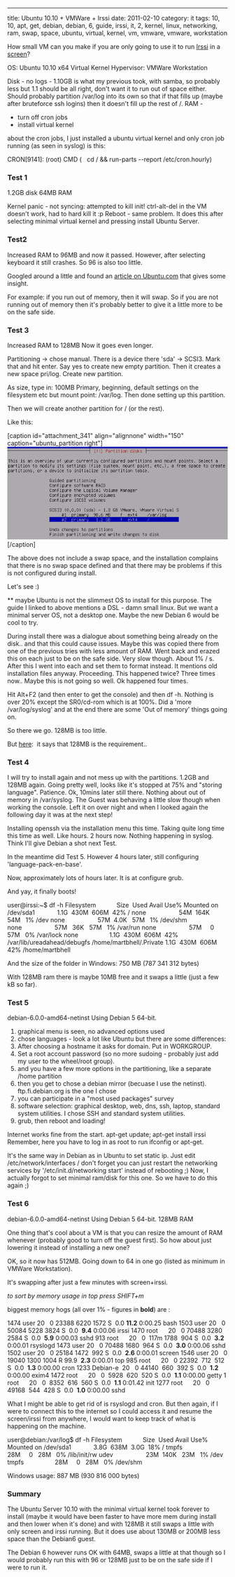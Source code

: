 ---
title: Ubuntu 10.10 + VMWare + Irssi
date: 2011-02-10
category: it
tags: 10, 10, apt, get, debian, debian, 6, guide, irssi, it, 2, kernel, linux, networking, ram, swap, space, ubuntu, virtual, kernel, vm, vmware, vmware, workstation

How small VM can you make if you are only going to use it to run [Irssi](http://irssi.org/ "irssi.org") in a [screen](http://www.gnu.org/software/screen/ "screen")?

OS: Ubuntu 10.10 x64 Virtual Kernel Hypervisor: VMWare Workstation

Disk - no logs - 1.10GB is what my previous took, with samba, so probably less but 1.1 should be all right, don't want it to run out of space either. Should probably partition /var/log into its own so that if that fills up (maybe after bruteforce ssh logins) then it doesn't fill up the rest of /. RAM -

- turn off cron jobs
- install virtual kernel

about the cron jobs, I just installed a ubuntu virtual kernel and only cron job running (as seen in syslog) is this:

CRON\[9141\]: (root) CMD (   cd / && run-parts --report /etc/cron.hourly)

### Test 1

1.2GB disk 64MB RAM

Kernel panic - not syncing: attempted to kill init! ctrl-alt-del in the VM doesn't work, had to hard kill it :p Reboot - same problem. It does this after selecting minimal virtual kernel and pressing install Ubuntu Server.

### Test2

Increased RAM to 96MB and now it passed. However, after selecting keyboard it still crashes. So 96 is also too little.

Googled around a little and found an [article on Ubuntu.com](https://help.ubuntu.com/community/Installation/LowMemorySystems "ubuntu install lowmemsystems") that gives some insight.

For example: if you run out of memory, then it will swap. So if you are not running out of memory then it's probably better to give it a little more to be on the safe side.

### Test 3

Increased RAM to 128MB Now it goes even longer.

Partitioning -> chose manual. There is a device there 'sda' -> SCSI3. Mark that and hit enter. Say yes to create new empty partition. Then it creates a new space pri/log. Create new partition.

As size, type in: 100MB Primary, beginning, default settings on the filesystem etc but mount point: /var/log. Then done setting up this partition.

Then we will create another partition for / (or the rest).

Like this:

\[caption id="attachment\_341" align="alignnone" width="150" caption="ubuntu\_partition right"\][![ubuntu_partition right](images/ubuntu_partition.png "ubuntu_partition right")](http://www.guldmyr.com/blog/wp-content/uploads/ubuntu_partition.png)\[/caption\]

The above does not include a swap space, and the installation complains that there is no swap space defined and that there may be problems if this is not configured during install.

Let's see :)

\*\* maybe Ubuntu is not the slimmest OS to install for this purpose. The guide I linked to above mentions a DSL - damn small linux. But we want a minimal server OS, not a desktop one. Maybe the new Debian 6 would be cool to try.

During install there was a dialogue about something being already on the disk.. and that this could cause issues. Maybe this was copied there from one of the previous tries with less amount of RAM. Went back and erazed this on each just to be on the safe side. Very slow though. About 1% / s. After this I went into each and set them to format instead. It mentions old installation files anyway. Proceeding. This happened twice? Three times now.. Maybe this is not going so well. Ok happened four times.

Hit Alt+F2 (and then enter to get the console) and then df -h. Nothing is over 20% except the SR0/cd-rom which is at 100%. Did a 'more /var/log/syslog' and at the end there are some 'Out of memory' things going on.

So there we go. 128MB is too little.

But [here](https://help.ubuntu.com/community/Installation/SystemRequirements#Ubuntu%20Server%20%28CLI%29%20Installation "ubuntu install reqs"):  it says that 128MB is the requirement..

### Test 4

I will try to install again and not mess up with the partitions. 1.2GB and 128MB again. Going pretty well, looks like it's stopped at 75% and "storing language". Patience. Ok, 10mins later still there. Nothing about out of memory in /var/syslog. The Guest was behaving a little slow though when working the console. Left it on over night and when I looked again the following day it was at the next step!

Installing openssh via the installation menu this time. Taking quite long time this time as well. Like hours. 2 hours now. Nothing happening in syslog. Think I'll give Debian a shot next Test.

In the meantime did Test 5. However 4 hours later, still configuring 'language-pack-en-base'.

Now, approximately lots of hours later. It is at configure grub.

And yay, it finally boots!

user@irssi:~$ df -h Filesystem            Size  Used Avail Use% Mounted on /dev/sda1             1.1G  430M  606M  42% / none                   54M  164K   54M   1% /dev none                   57M  4.0K   57M   1% /dev/shm none                   57M   36K   57M   1% /var/run none                   57M     0   57M   0% /var/lock none                  1.1G  430M  606M  42% /var/lib/ureadahead/debugfs /home/martbhell/.Private 1.1G  430M  606M  42% /home/martbhell

And the size of the folder in Windows: 750 MB (787 341 312 bytes)

With 128MB ram there is maybe 10MB free and it swaps a little (just a few kB so far).

### Test 5

debian-6.0.0-amd64-netinst Using Debian 5 64-bit.

1. graphical menu is seen, no advanced options used
2. chose languages - look a lot like Ubuntu but there are some differences:
3. After choosing a hostname it asks for domain. Put in WORKGROUP.
4. Set a root account password (so no more sudoing - probably just add my user to the wheel/root group).
5. and you have a few more options in the partitioning, like a separate /home partition
6. then you get to chose a debian mirror (becuase I use the netinst). ftp.fi.debian.org is the one I chose
7. you can participate in a "most used packages" survey
8. software selection: graphical desktop, web, dns, ssh, laptop, standard system utilities. I chose SSH and standard system utilities.
9. grub, then reboot and loading!

Internet works fine from the start. apt-get update; apt-get install irssi Remember, here you have to log in as root to run ifconfig or apt-get.

It's the same way in Debian as in Ubuntu to set static ip. Just edit /etc/network/interfaces / don't forget you can just restart the networking services by '/etc/init.d/networking start' instead of rebooting ;) Now, I actually forgot to set minimal ram/disk for this one. So we have to do this again ;)

### Test 6

debian-6.0.0-amd64-netinst Using Debian 5 64-bit. 128MB RAM

One thing that's cool about a VM is that you can resize the amount of RAM whenever (probably good to turn off the guest first). So how about just lowering it instead of installing a new one?

OK, so it now has 512MB. Going down to 64 in one go (listed as minimum in VMWare Workstation).

It's swapping after just a few minutes with screen+irssi.

_to sort by memory usage in top press SHIFT+m_

biggest memory hogs (all over 1% - figures in **bold**) are :

1474 user 20   0 23388 6220 1572 S  0.0 **11.2** 0:00.25 bash 1503 user 20   0 50084 5228 3824 S  0.0  **9.4** 0:00.06 irssi 1470 root      20   0 70488 3280 2584 S  0.0  **5.9** 0:00.03 sshd 913 root      20   0  117m 1788  904 S  0.0  **3.2** 0:00.01 rsyslogd 1473 user 20   0 70488 1680  964 S  0.0  **3.0** 0:00.06 sshd 1502 user 20   0 25184 1472  992 S  0.0  **2.6** 0:00.01 screen 1546 user 20   0 19040 1300 1004 R 99.9  **2.3** 0:00.01 top 985 root      20   0 22392  712  512 S  0.0  **1.3** 0:00.00 cron 1233 Debian-e  20   0 44140  660  392 S  0.0  **1.2** 0:00.00 exim4 1472 root      20   0  5928  620  520 S  0.0  **1.1** 0:00.00 getty 1 root      20   0  8352  616  560 S  0.0  **1.1** 0:01.42 init 1277 root      20   0 49168  544  428 S  0.0  **1.0** 0:00.00 sshd

What I might be able to get rid of is rsyslogd and cron. But then again, if I were to connect this to the internet so I could access it and resume the screen/irssi from anywhere, I would want to keep track of what is happening on the machine.

user@debian:/var/log$ df -h Filesystem            Size  Used Avail Use% Mounted on /dev/sda1             3.8G  638M  3.0G  18% / tmpfs                  28M     0   28M   0% /lib/init/rw udev                   23M  140K   23M   1% /dev tmpfs                  28M     0   28M   0% /dev/shm

Windows usage: 887 MB (930 816 000 bytes)

### Summary

The Ubuntu Server 10.10 with the minimal virtual kernel took forever to install (maybe it would have been faster to have more mem during install and then lower when it's done) and with 128MB it still swaps a little with only screen and irssi running. But it does use about 130MB or 200MB less space than the Debian6 guest.

The Debian 6 however runs OK with 64MB, swaps a little at that though so I would probably run this with 96 or 128MB just to be on the safe side if I were to run it.
